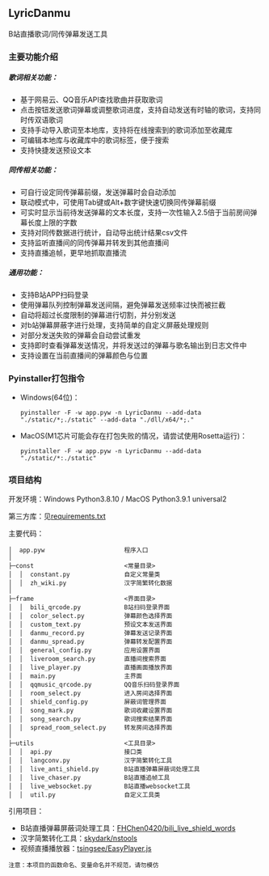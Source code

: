 ## LyricDanmu
B站直播歌词/同传弹幕发送工具

### 主要功能介绍
##### 歌词相关功能：
+ 基于网易云、QQ音乐API查找歌曲并获取歌词
+ 点击按钮发送歌词弹幕或调整歌词进度，支持自动发送有时轴的歌词，支持同时传双语歌词
+ 支持手动导入歌词至本地库，支持将在线搜索到的歌词添加至收藏库
+ 可编辑本地库与收藏库中的歌词标签，便于搜索
+ 支持快捷发送预设文本
##### 同传相关功能：
+ 可自行设定同传弹幕前缀，发送弹幕时会自动添加
+ 联动模式中，可使用Tab键或Alt+数字键快速切换同传弹幕前缀
+ 可实时显示当前待发送弹幕的文本长度，支持一次性输入2.5倍于当前房间弹幕长度上限的字数
+ 支持对同传数据进行统计，自动导出统计结果csv文件
+ 支持监听直播间的同传弹幕并转发到其他直播间
+ 支持直播追帧，更早地抓取直播流
##### 通用功能：
+ 支持B站APP扫码登录
+ 使用弹幕队列控制弹幕发送间隔，避免弹幕发送频率过快而被拦截
+ 自动将超过长度限制的弹幕进行切割，并分别发送
+ 对b站弹幕屏蔽字进行处理，支持简单的自定义屏蔽处理规则
+ 对部分发送失败的弹幕会自动尝试重发
+ 支持即时查看弹幕发送情况，并将发送过的弹幕与歌名输出到日志文件中
+ 支持设置在当前直播间的弹幕颜色与位置

### Pyinstaller打包指令
+ Windows(64位)：

    ```pyinstaller -F -w app.pyw -n LyricDanmu --add-data "./static/*;./static" --add-data "./dll/x64/*;."```

+ MacOS(M1芯片可能会存在打包失败的情况，请尝试使用Rosetta运行)：

    ```pyinstaller -F -w app.pyw -n LyricDanmu --add-data "./static/*:./static"```

### 项目结构
开发环境：Windows Python3.8.10 / MacOS Python3.9.1 universal2

第三方库：见[requirements.txt](https://github.com/FHChen0420/LyricDanmu/blob/main/requirements.txt)

主要代码：

```
│  app.pyw                      程序入口
│          
├─const                         <常量目录>
│  │  constant.py               自定义常量类
│  │  zh_wiki.py                汉字简繁转化数据
│          
├─frame                         <界面目录>
│  │  bili_qrcode.py            B站扫码登录界面
│  │  color_select.py           弹幕颜色选择界面
│  │  custom_text.py            预设文本发送界面
│  │  danmu_record.py           弹幕发送记录界面
│  │  danmu_spread.py           弹幕转发配置界面
│  │  general_config.py         应用设置界面
│  │  liveroom_search.py        直播间搜索界面
│  │  live_player.py            直播画面播放界面
│  │  main.py                   主界面
│  │  qqmusic_qrcode.py         QQ音乐扫码登录界面
│  │  room_select.py            进入房间选择界面
│  │  shield_config.py          屏蔽词管理界面
│  │  song_mark.py              歌词收藏设置界面
│  │  song_search.py            歌词搜索结果界面
│  │  spread_room_select.py     转发房间选择界面
│      
├─utils                         <工具目录>
│  │  api.py                    接口类
│  │  langconv.py               汉字简繁转化工具
│  │  live_anti_shield.py       B站直播弹幕屏蔽词处理工具
│  │  live_chaser.py            B站直播追帧工具
│  │  live_websocket.py         B站直播websocket工具
│  │  util.py                   自定义工具类
```

引用项目：

+ B站直播弹幕屏蔽词处理工具：[FHChen0420/bili_live_shield_words](https://github.com/FHChen0420/bili_live_shield_words)
+ 汉字简繁转化工具：[skydark/nstools](https://github.com/skydark/nstools)
+ 视频直播播放器：[tsingsee/EasyPlayer.js](https://github.com/tsingsee/EasyPlayer.js)

```注意：本项目的函数命名、变量命名并不规范，请勿模仿```
